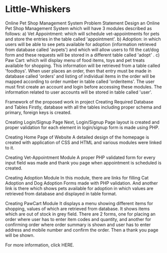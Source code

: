 # Little-Whiskers
Online Pet Shop Management System
Problem Statement
Design an Online Pet Shop Management System which will have 3 modules described as follows: a) Vet Appointment: which will schedule vet-appointments for pets and store the entries in the table called 'appointment'. b) Adoption: in which users will be able to see pets available for adoption (information retrieved from database called 'avpets') and which will allow users to fill the cat/dog form and these requests will be stored in a different table called 'adopt' . c) Paw Cart: which will display menu of food items, toys and pet treats available for shopping. This information will be retrieved from a table called 'foodtoys'. When user places an order, then that entry must be made in database called 'orders' and listing of individual items in the order will be mapped according to order number in table called 'orderitems'. The user must first create an account and login before accessing these modules. The information related to user accounts will be stored in table called 'user'.

Framework of the proposed work in project
Creating Required Database and Tables Firstly, database with all the tables including proper schema and primary, foreign keys is created.

Creating Login/Signup Page Next, Login/Signup Page layout is created and proper validation for each element in login/signup form is made using PHP.

Creating Home Page of Website A detailed design of the homepage is created with application of CSS and HTML and various modules were linked to it.

Creating Vet-Appointment Module A proper PHP validated form for every input field was made and thank you page when appointment is scheduled is created.

Creating Adoption Module In this module, there are links for filling Cat Adoption and Dog Adoption Forms made with PHP validation. And another link is there which shows pets available for adoption in which values are retrieved from database and displayed in table format.

Creating PawCart Module It displays a menu showing different items for shopping, values of which are retrieved from database. It shows items which are out of stock in grey field. There are 2 forms, one for placing an order where user has to enter item codes and quantity, and another for confirming order where order summary is shown and user has to enter address and mobile number and confirm the order. Then a thank you page will be shown.

For more information, click HERE.

